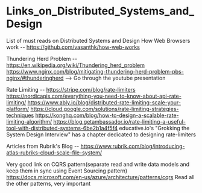 # Links_on_Distributed_Systems_and_Design
List of must reads on Distributed Systems and Design
How Web Browsers work -- https://github.com/vasanthk/how-web-works

Thundering Herd Problem --
https://en.wikipedia.org/wiki/Thundering_herd_problem
https://www.nginx.com/blog/mitigating-thundering-herd-problem-pbs-nginx/#thunderingherd  --> Go through the youtube presentation

Rate Limiting --
https://stripe.com/blog/rate-limiters
https://nordicapis.com/everything-you-need-to-know-about-api-rate-limiting/
https://www.ably.io/blog/distributed-rate-limiting-scale-your-platform/
https://cloud.google.com/solutions/rate-limiting-strategies-techniques
https://konghq.com/blog/how-to-design-a-scalable-rate-limiting-algorithm/
https://blog.getambassador.io/rate-limiting-a-useful-tool-with-distributed-systems-6be2b1a4f5f4
educative.io's "Grokking the System Design Interview" has a chapter dedicated to designing rate-limiters

Articles from Rubrik's Blog --
https://www.rubrik.com/blog/introducing-atlas-rubriks-cloud-scale-file-system/

Very good link on CQRS pattern(separate read and write data models and keep them in sync using Event Sourcing pattern)
https://docs.microsoft.com/en-us/azure/architecture/patterns/cqrs
Read all the other patterns, very important

